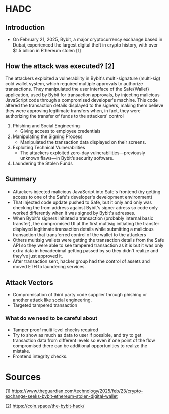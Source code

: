 # HADC

## Introduction 
- On February 21, 2025, Bybit, a major cryptocurrency exchange based in Dubai, experienced the largest digital theft in crypto history, with over $1.5 billion in Ethereum stolen [1]

## How the attack was executed? [2]
The attackers exploited a vulnerability in Bybit's multi-signature (multi-sig) cold wallet system, which required multiple approvals to authorize transactions. They manipulated the user interface of the Safe{Wallet} application, used by Bybit for transaction approvals, by injecting malicious JavaScript code through a compromised developer's machine. This code altered the transaction details displayed to the signers, making them believe they were approving legitimate transfers when, in fact, they were authorizing the transfer of funds to the attackers' control

1. Phishing and Social Engineering 
    - Giving access to employee credentials
2. Manipulating the Signing Process
   - Manipulated the transaction data displayed on their screens.
3. Exploiting Technical Vulnerabilities
   - The attackers exploited zero-day vulnerabilities—previously unknown flaws—in Bybit’s security software.
4. Laundering the Stolen Funds

## Summary
- Attackers injected malicious JavaScript into Safe's frontend (by getting access to one of the Safe's developer's development environment)
- That injected code update pushed to Safe, but it only and only was checking the from address against Bybit's signer adress so code only worked differently when it was signed by Bybit's adresses.
- When Bybit's signers initiated a transaction (probably internal basic transfer), the compromised UI at the first multisig initiating the transfer displayed legitimate transaction details while submitting a malicious transaction that transferred control of the wallet to the attackers
- Others multisig wallets were getting the transaction details from the Safe API so they were able to see tampered transaction as it is but it was only extra data in hexadecimal getting passed by so they didn't realize and they've just approved it.
- After transaction sent, hacker group had the control of assets and moved ETH to laundering services.

## Attack Vectors

- Compromisation of third party code supplier through phishing or another attack like social engineering.
- Targeted tampered transaction

### What do we need to be careful about

- Tamper proof multi level checks required
- Try to show as much as data to user if possible, and try to get transaction data from different levels so even if one point of the flow compromised there can be additional opportunities to realize the mistake.
- Frontend integrity checks.


# Sources

[1] https://www.theguardian.com/technology/2025/feb/23/crypto-exchange-seeks-bybit-ethereum-stolen-digital-wallet

[2] https://coin.space/the-bybit-hack/